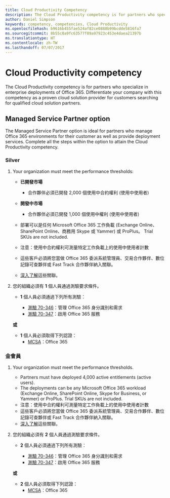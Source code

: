 ```yaml
---
title: Cloud Productivity Competency
description: The Cloud Productivity competency is for partners who specialize in enterprise deployments of Office 365. Differentiate your company with this competency as a proven cloud solution provider for customers searching for qualified cloud solution partners.
author: Daniel Simpson
keywords: competency, competencies, Cloud Productivity
ms.openlocfilehash: b9616b455fae524af82ce0880b99bcdde5816fa7
ms.sourcegitcommit: 8b55c0a9fc63577f09a97923c453e4daea21397b
ms.translationtype: HT
ms.contentlocale: zh-TW
ms.lasthandoff: 07/07/2017
---
```

# <a name="cloud-productivity-competency"></a>Cloud Productivity competency

The Cloud Productivity competency is for partners who specialize in enterprise deployments of Office 365. Differentiate your company with this competency as a proven cloud solution provider for customers searching for qualified cloud solution partners.

## <a name="managed-service-partner-option"></a>Managed Service Partner option
The Managed Service Partner option is ideal for partners who manage Office 365 environments for their customer as well as provide deployment services. Complete all the steps within the option to attain the Cloud Productivity competency.
### <a name="silver"></a>Silver
1.  Your organization must meet the performance thresholds:
    - **已開發市場** 
        - 合作夥伴必須已開發 2,000 個使用中合約權利 (使用中使用者)
    - **開發中市場**
        -  合作夥伴必須已開發 1,000 個使用中權利 (使用中使用者)
    
    - 部署可以是任何 Microsoft Office 365 工作負載 (Exchange Online、SharePoint Online、商務用 Skype 或 Yammer) 或 ProPlus。 Trial SKUs are not included.     
    - 注意：使用中合約權利可測量特定工作負載上的使用中使用者計數 
    - 這些客戶必須將您當做 Office 365 委派系統管理員、交易合作夥伴、數位記錄可查夥伴或 Fast Track 合作夥伴納入關聯。
    - [深入了解](https://partner.microsoft.com/en-us/membership/digital-partner-of-record)這些關聯。

2. 您的組織必須有 **1** 個人員通過測驗要求條件。

    - **1** 個人員必須通過下列所有測驗：

        - [測驗 70-346](https://www.microsoft.com/en-us/learning/exam-70-346.aspx)：管理 Office 365 身分識別和需求  
        - [測驗 70-347](https://www.microsoft.com/en-us/learning/exam-70-347.aspx)：啟用 Office 365 服務
    
    **或**

    - **1** 個人員必須取得下列認證：  
        - [MCSA](https://www.microsoft.com/en-us/learning/mcsa-office365-certification.aspx)：Office 365

### <a name="gold"></a>金會員

1.  Your organization must meet the performance thresholds. 

    - Partners must have deployed 4,000 active entitlements (active users).
    - The deployments can be any Microsoft Office 365 workload (Exchange Online, SharePoint Online, Skype for Business, or Yammer) or ProPlus. Trial SKUs are not included.
    - 注意：使用中合約權利可測量特定工作負載上的使用中使用者計數
    - 這些客戶必須將您當做 Office 365 委派系統管理員、交易合作夥伴、數位記錄可查夥伴或 Fast Track 合作夥伴納入關聯。
    - [深入了解](https://partner.microsoft.com/en-us/membership/digital-partner-of-record)這些關聯。

2.  您的組織必須有 **2** 個人員通過測驗要求條件。

    - **2** 個人員必須通過下列所有測驗：

        - [測驗 70-346](https://www.microsoft.com/en-us/learning/exam-70-346.aspx)：管理 Office 365 身分識別和需求  
        - [測驗 70-347](https://www.microsoft.com/en-us/learning/exam-70-347.aspx)：啟用 Office 365 服務
        
    **或**
    
    - **2** 個人員必須取得下列認證：
        - [MCSA](https://www.microsoft.com/en-us/learning/mcsa-office365-certification.aspx)：Office 365





